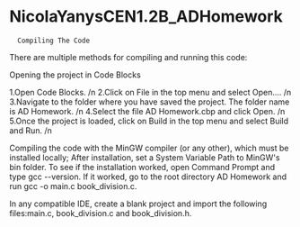 # NicolaYanysCEN1.2B_ADHomework

      Compiling The Code
There are multiple methods for compiling and running this code:

  Opening the project in Code Blocks

1.Open Code Blocks. /n
2.Click on File in the top menu and select Open.... /n
3.Navigate to the folder where you have saved the project. The folder name is AD Homework. /n
4.Select the file AD Homework.cbp and click Open. /n 
5.Once the project is loaded, click on Build in the top menu and select Build and Run. /n

  Compiling the code with the MinGW compiler (or any other), which must be installed locally; After installation, set a System Variable Path to MinGW's bin folder. To see if the installation worked, open Command Prompt and type gcc --version. If it worked, go to the root directory AD Homework and run gcc -o main.c book_division.c.

  In any compatible IDE, create a blank project and import the following files:main.c, book_division.c and book_division.h.
